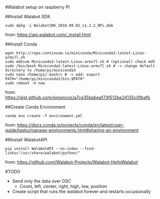 #Walabot setup on raspberry PI

##Install Walabot SDK
```
sudo dpkg -i WalabotSDK_2018.09.02_v1.2.2_RPi.deb
```
from: https://api.walabot.com/_install.html

##Install Conda
```
wget http://repo.continuum.io/miniconda/Miniconda3-latest-Linux-armv7l.sh
sudo md5sum Miniconda3-latest-Linux-armv7l.sh # (optional) check md5
sudo /bin/bash Miniconda3-latest-Linux-armv7l.sh # -> change default directory to /home/pi/miniconda3
sudo nano /home/pi/.bashrc # -> add: export PATH="/home/pi/miniconda3/bin:$PATH"
sudo reboot -h now
```
from: https://gist.github.com/simoncos/a7ce35babeaf73f512be24135c0fbafb

##Create Conda Environment
```
conda env create -f environment.yml
```
from: https://docs.conda.io/projects/conda/en/latest/user-guide/tasks/manage-environments.html#sharing-an-environment

##Install WalabotAPI
```
pip install WalabotAPI --no-index --find-links="/usr/share/walabot/python/"
```
from: https://github.com/Walabot-Projects/Walabot-HelloWalabot


#TODO
- Send only the data over OSC
    - Count, left, center, right, high, low, position
- Create script that runs the walabot forever and restarts occasionally